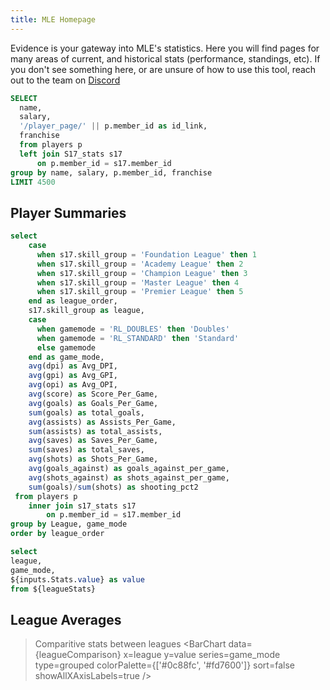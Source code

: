 ```yaml
---
title: MLE Homepage
---
```


<LastRefreshed prefix="Data last updated"/>


Evidence is your gateway into MLE's statistics. Here you will find pages for
many areas of current, and historical stats (performance, standings, etc).
If you don't see something here, or are unsure of how to use this tool, reach out
to the team on [Discord](https://discord.com/channels/172404472637685760/323511951357509642)

```sql player_page
SELECT
  name,
  salary,
  '/player_page/' || p.member_id as id_link,
  franchise
  from players p
  left join S17_stats s17
      on p.member_id = s17.member_id
group by name, salary, p.member_id, franchise
LIMIT 4500
```

## Player Summaries

<DataTable data={player_page} search=true rows=5 headerColor=#2a4b82 headerFontColor=white>
  <Column id="name"/>
  <Column id="salary"/>
  <Column id="franchise"/>
  <Column id="id_link" contentType=link linkLabel="Player Page" title="Link to Player Page"/>
</DataTable>

```sql leagueStats
select
    case
      when s17.skill_group = 'Foundation League' then 1
      when s17.skill_group = 'Academy League' then 2
      when s17.skill_group = 'Champion League' then 3
      when s17.skill_group = 'Master League' then 4
      when s17.skill_group = 'Premier League' then 5
    end as league_order,
    s17.skill_group as league,
    case
      when gamemode = 'RL_DOUBLES' then 'Doubles'
      when gamemode = 'RL_STANDARD' then 'Standard'
      else gamemode
    end as game_mode,
    avg(dpi) as Avg_DPI,
    avg(gpi) as Avg_GPI,
    avg(opi) as Avg_OPI,
    avg(score) as Score_Per_Game,
    avg(goals) as Goals_Per_Game,
    sum(goals) as total_goals,
    avg(assists) as Assists_Per_Game,
    sum(assists) as total_assists,
    avg(saves) as Saves_Per_Game,
    sum(saves) as total_saves,
    avg(shots) as Shots_Per_Game,
    avg(goals_against) as goals_against_per_game,
    avg(shots_against) as shots_against_per_game,
    sum(goals)/sum(shots) as shooting_pct2
 from players p
    inner join s17_stats s17
        on p.member_id = s17.member_id
group by League, game_mode
order by league_order
```

```sql leagueComparison
select 
league,
game_mode,
${inputs.Stats.value} as value
from ${leagueStats}
```

## League Averages

<Dropdown name=Stats defaultValue=score_per_game>
    <DropdownOption value=avg_dpi valueLabel=DPI />
    <DropdownOption value=avg_gpi valueLabel="Sprocket Rating" />
    <DropdownOption value=avg_opi valueLabel=OPI />
    <DropdownOption value=score_per_game valueLabel=Score />
    <DropdownOption value=goals_per_game valueLabel=Goals />
    <DropdownOption value=total_goals valueLabel="Total Goals" />
    <DropdownOption value=assists_per_game valueLabel=Assists />
    <DropdownOption value=total_assists valueLabel="Total Assists" />
    <DropdownOption value=saves_per_game valueLabel=Saves />
    <DropdownOption value=total_saves valueLabel="Total Saves" />
    <DropdownOption value=shots_per_game valueLabel=Shots />
    <DropdownOption value=goals_against_per_game valueLabel="Goals Against" />
    <DropdownOption value=shots_against_per_game valueLabel="Shots Against"/>
    <DropdownOption value=shooting_pct2 valueLabel="Shooting %" />
</Dropdown>

> Comparitive stats between leagues
<BarChart data={leagueComparison}
x=league
y=value
series=game_mode
type=grouped 
colorPalette={['#0c88fc', '#fd7600']}
sort=false
showAllXAxisLabels=true
/>
